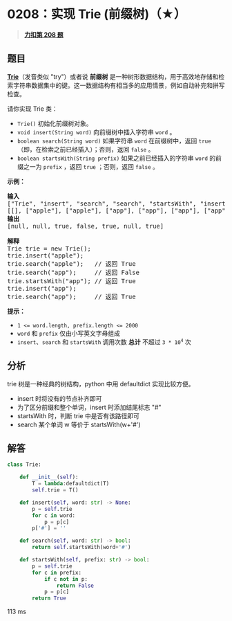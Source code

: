 # 0208：实现 Trie (前缀树)（★）


> <u>**[力扣第 208 题](https://leetcode.cn/problems/implement-trie-prefix-tree/)**</u>

## 题目

<p><strong><a href="https://baike.baidu.com/item/字典树/9825209?fr=aladdin" target="_blank">Trie</a></strong>（发音类似 "try"）或者说 <strong>前缀树</strong> 是一种树形数据结构，用于高效地存储和检索字符串数据集中的键。这一数据结构有相当多的应用情景，例如自动补完和拼写检查。</p>

<p>请你实现 Trie 类：</p>

<ul>
<li><code>Trie()</code> 初始化前缀树对象。</li>
<li><code>void insert(String word)</code> 向前缀树中插入字符串 <code>word</code> 。</li>
<li><code>boolean search(String word)</code> 如果字符串 <code>word</code> 在前缀树中，返回 <code>true</code>（即，在检索之前已经插入）；否则，返回 <code>false</code> 。</li>
<li><code>boolean startsWith(String prefix)</code> 如果之前已经插入的字符串 <code>word</code> 的前缀之一为 <code>prefix</code> ，返回 <code>true</code> ；否则，返回 <code>false</code> 。</li>
</ul>



<p><strong>示例：</strong></p>

<pre>
<strong>输入</strong>
["Trie", "insert", "search", "search", "startsWith", "insert", "search"]
[[], ["apple"], ["apple"], ["app"], ["app"], ["app"], ["app"]]
<strong>输出</strong>
[null, null, true, false, true, null, true]

<strong>解释</strong>
Trie trie = new Trie();
trie.insert("apple");
trie.search("apple");   // 返回 True
trie.search("app");     // 返回 False
trie.startsWith("app"); // 返回 True
trie.insert("app");
trie.search("app");     // 返回 True
</pre>



<p><strong>提示：</strong></p>

<ul>
<li><code>1 <= word.length, prefix.length <= 2000</code></li>
<li><code>word</code> 和 <code>prefix</code> 仅由小写英文字母组成</li>
<li><code>insert</code>、<code>search</code> 和 <code>startsWith</code> 调用次数 <strong>总计</strong> 不超过 <code>3 * 10<sup>4</sup></code> 次</li>
</ul>


## 分析

trie 树是一种经典的树结构，python 中用 defaultdict 实现比较方便。
- insert 时将没有的节点补齐即可
- 为了区分前缀和整个单词，insert 时添加结尾标志 "#"
- startsWith 时，判断 trie 中是否有该路径即可
- search 某个单词 w 等价于 startsWith(w+'#')


## 解答

```python
class Trie:

    def __init__(self):
        T = lambda:defaultdict(T)
        self.trie = T()

    def insert(self, word: str) -> None:
        p = self.trie
        for c in word:
            p = p[c]
        p['#'] = ''

    def search(self, word: str) -> bool:
        return self.startsWith(word+'#')

    def startsWith(self, prefix: str) -> bool:
        p = self.trie
        for c in prefix:
            if c not in p:
                return False
            p = p[c]
        return True
```
113 ms


